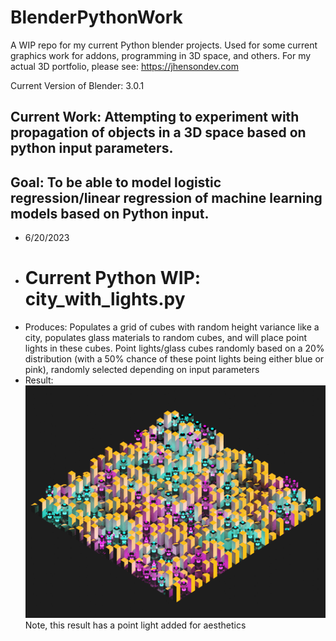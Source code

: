 # BlenderPythonWork
A WIP repo for my current Python blender projects. Used for some current graphics work for addons, programming in 3D space, and others.
For my actual 3D portfolio, please see: https://jhensondev.com

Current Version of Blender: 3.0.1


## Current Work: Attempting to experiment with propagation of objects in a 3D space based on python input parameters. 
## Goal: To be able to model logistic regression/linear regression of machine learning models based on Python input. 

- 6/20/2023
- # Current Python WIP: city_with_lights.py
- Produces: Populates a grid of cubes with random height variance like a city, populates glass materials to random cubes, and will place point lights in these cubes. Point lights/glass cubes randomly based on a 20% distribution (with a 50% chance of these point lights being either blue or pink), randomly selected depending on input parameters
- Result: ![City With Lights](/city_with_lights.png "city_with_lights") 
Note, this result has a point light added for aesthetics
